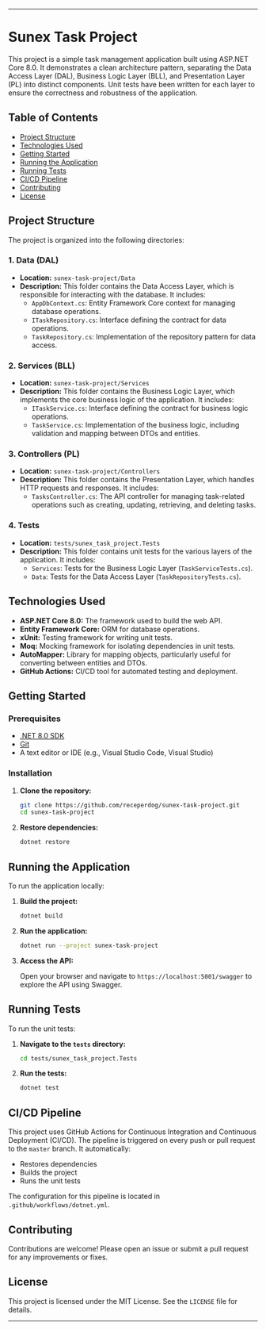 
---

# Sunex Task Project

This project is a simple task management application built using ASP.NET Core 8.0. It demonstrates a clean architecture pattern, separating the Data Access Layer (DAL), Business Logic Layer (BLL), and Presentation Layer (PL) into distinct components. Unit tests have been written for each layer to ensure the correctness and robustness of the application.

## Table of Contents

- [Project Structure](#project-structure)
- [Technologies Used](#technologies-used)
- [Getting Started](#getting-started)
- [Running the Application](#running-the-application)
- [Running Tests](#running-tests)
- [CI/CD Pipeline](#ci-cd-pipeline)
- [Contributing](#contributing)
- [License](#license)

## Project Structure

The project is organized into the following directories:

### 1. **Data (DAL)**
   - **Location:** `sunex-task-project/Data`
   - **Description:** This folder contains the Data Access Layer, which is responsible for interacting with the database. It includes:
     - `AppDbContext.cs`: Entity Framework Core context for managing database operations.
     - `ITaskRepository.cs`: Interface defining the contract for data operations.
     - `TaskRepository.cs`: Implementation of the repository pattern for data access.

### 2. **Services (BLL)**
   - **Location:** `sunex-task-project/Services`
   - **Description:** This folder contains the Business Logic Layer, which implements the core business logic of the application. It includes:
     - `ITaskService.cs`: Interface defining the contract for business logic operations.
     - `TaskService.cs`: Implementation of the business logic, including validation and mapping between DTOs and entities.

### 3. **Controllers (PL)**
   - **Location:** `sunex-task-project/Controllers`
   - **Description:** This folder contains the Presentation Layer, which handles HTTP requests and responses. It includes:
     - `TasksController.cs`: The API controller for managing task-related operations such as creating, updating, retrieving, and deleting tasks.

### 4. **Tests**
   - **Location:** `tests/sunex_task_project.Tests`
   - **Description:** This folder contains unit tests for the various layers of the application. It includes:
     - `Services`: Tests for the Business Logic Layer (`TaskServiceTests.cs`).
     - `Data`: Tests for the Data Access Layer (`TaskRepositoryTests.cs`).

## Technologies Used

- **ASP.NET Core 8.0:** The framework used to build the web API.
- **Entity Framework Core:** ORM for database operations.
- **xUnit:** Testing framework for writing unit tests.
- **Moq:** Mocking framework for isolating dependencies in unit tests.
- **AutoMapper:** Library for mapping objects, particularly useful for converting between entities and DTOs.
- **GitHub Actions:** CI/CD tool for automated testing and deployment.

## Getting Started

### Prerequisites

- [.NET 8.0 SDK](https://dotnet.microsoft.com/download/dotnet/8.0)
- [Git](https://git-scm.com/)
- A text editor or IDE (e.g., Visual Studio Code, Visual Studio)

### Installation

1. **Clone the repository:**

   ```bash
   git clone https://github.com/receperdog/sunex-task-project.git
   cd sunex-task-project
   ```

2. **Restore dependencies:**

   ```bash
   dotnet restore
   ```

## Running the Application

To run the application locally:

1. **Build the project:**

   ```bash
   dotnet build
   ```

2. **Run the application:**

   ```bash
   dotnet run --project sunex-task-project
   ```

3. **Access the API:**

   Open your browser and navigate to `https://localhost:5001/swagger` to explore the API using Swagger.

## Running Tests

To run the unit tests:

1. **Navigate to the `tests` directory:**

   ```bash
   cd tests/sunex_task_project.Tests
   ```

2. **Run the tests:**

   ```bash
   dotnet test
   ```

## CI/CD Pipeline

This project uses GitHub Actions for Continuous Integration and Continuous Deployment (CI/CD). The pipeline is triggered on every push or pull request to the `master` branch. It automatically:

- Restores dependencies
- Builds the project
- Runs the unit tests

The configuration for this pipeline is located in `.github/workflows/dotnet.yml`.

## Contributing

Contributions are welcome! Please open an issue or submit a pull request for any improvements or fixes.

## License

This project is licensed under the MIT License. See the `LICENSE` file for details.

---
